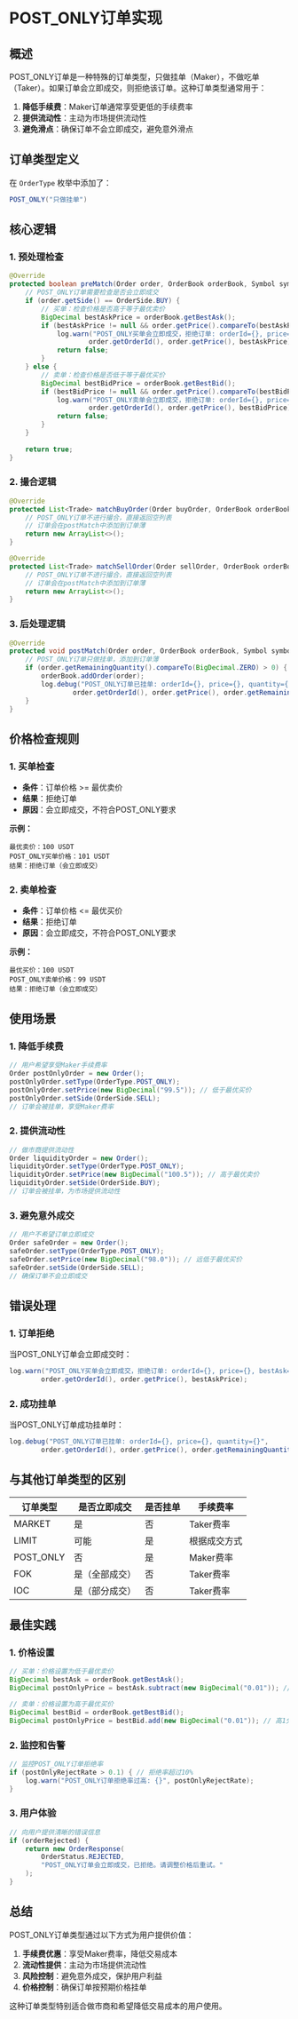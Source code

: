 # POST_ONLY订单实现

## 概述

POST_ONLY订单是一种特殊的订单类型，只做挂单（Maker），不做吃单（Taker）。如果订单会立即成交，则拒绝该订单。这种订单类型通常用于：

1. **降低手续费**：Maker订单通常享受更低的手续费率
2. **提供流动性**：主动为市场提供流动性
3. **避免滑点**：确保订单不会立即成交，避免意外滑点

## 订单类型定义

在 `OrderType` 枚举中添加了：

```java
POST_ONLY("只做挂单")
```

## 核心逻辑

### 1. 预处理检查

```java
@Override
protected boolean preMatch(Order order, OrderBook orderBook, Symbol symbol) {
    // POST_ONLY订单需要检查是否会立即成交
    if (order.getSide() == OrderSide.BUY) {
        // 买单：检查价格是否高于等于最优卖价
        BigDecimal bestAskPrice = orderBook.getBestAsk();
        if (bestAskPrice != null && order.getPrice().compareTo(bestAskPrice) >= 0) {
            log.warn("POST_ONLY买单会立即成交，拒绝订单: orderId={}, price={}, bestAsk={}", 
                    order.getOrderId(), order.getPrice(), bestAskPrice);
            return false;
        }
    } else {
        // 卖单：检查价格是否低于等于最优买价
        BigDecimal bestBidPrice = orderBook.getBestBid();
        if (bestBidPrice != null && order.getPrice().compareTo(bestBidPrice) <= 0) {
            log.warn("POST_ONLY卖单会立即成交，拒绝订单: orderId={}, price={}, bestBid={}", 
                    order.getOrderId(), order.getPrice(), bestBidPrice);
            return false;
        }
    }
    
    return true;
}
```

### 2. 撮合逻辑

```java
@Override
protected List<Trade> matchBuyOrder(Order buyOrder, OrderBook orderBook, Symbol symbol) {
    // POST_ONLY订单不进行撮合，直接返回空列表
    // 订单会在postMatch中添加到订单薄
    return new ArrayList<>();
}

@Override
protected List<Trade> matchSellOrder(Order sellOrder, OrderBook orderBook, Symbol symbol) {
    // POST_ONLY订单不进行撮合，直接返回空列表
    // 订单会在postMatch中添加到订单薄
    return new ArrayList<>();
}
```

### 3. 后处理逻辑

```java
@Override
protected void postMatch(Order order, OrderBook orderBook, Symbol symbol, List<Trade> trades) {
    // POST_ONLY订单只做挂单，添加到订单薄
    if (order.getRemainingQuantity().compareTo(BigDecimal.ZERO) > 0) {
        orderBook.addOrder(order);
        log.debug("POST_ONLY订单已挂单: orderId={}, price={}, quantity={}", 
                order.getOrderId(), order.getPrice(), order.getRemainingQuantity());
    }
}
```

## 价格检查规则

### 1. 买单检查

- **条件**：订单价格 >= 最优卖价
- **结果**：拒绝订单
- **原因**：会立即成交，不符合POST_ONLY要求

**示例：**
```
最优卖价：100 USDT
POST_ONLY买单价格：101 USDT
结果：拒绝订单（会立即成交）
```

### 2. 卖单检查

- **条件**：订单价格 <= 最优买价
- **结果**：拒绝订单
- **原因**：会立即成交，不符合POST_ONLY要求

**示例：**
```
最优买价：100 USDT
POST_ONLY卖单价格：99 USDT
结果：拒绝订单（会立即成交）
```

## 使用场景

### 1. 降低手续费

```java
// 用户希望享受Maker手续费率
Order postOnlyOrder = new Order();
postOnlyOrder.setType(OrderType.POST_ONLY);
postOnlyOrder.setPrice(new BigDecimal("99.5")); // 低于最优买价
postOnlyOrder.setSide(OrderSide.SELL);
// 订单会被挂单，享受Maker费率
```

### 2. 提供流动性

```java
// 做市商提供流动性
Order liquidityOrder = new Order();
liquidityOrder.setType(OrderType.POST_ONLY);
liquidityOrder.setPrice(new BigDecimal("100.5")); // 高于最优卖价
liquidityOrder.setSide(OrderSide.BUY);
// 订单会被挂单，为市场提供流动性
```

### 3. 避免意外成交

```java
// 用户不希望订单立即成交
Order safeOrder = new Order();
safeOrder.setType(OrderType.POST_ONLY);
safeOrder.setPrice(new BigDecimal("98.0")); // 远低于最优买价
safeOrder.setSide(OrderSide.SELL);
// 确保订单不会立即成交
```

## 错误处理

### 1. 订单拒绝

当POST_ONLY订单会立即成交时：

```java
log.warn("POST_ONLY买单会立即成交，拒绝订单: orderId={}, price={}, bestAsk={}", 
        order.getOrderId(), order.getPrice(), bestAskPrice);
```

### 2. 成功挂单

当POST_ONLY订单成功挂单时：

```java
log.debug("POST_ONLY订单已挂单: orderId={}, price={}, quantity={}", 
        order.getOrderId(), order.getPrice(), order.getRemainingQuantity());
```

## 与其他订单类型的区别

| 订单类型 | 是否立即成交 | 是否挂单 | 手续费率 |
|---------|-------------|---------|---------|
| MARKET | 是 | 否 | Taker费率 |
| LIMIT | 可能 | 是 | 根据成交方式 |
| POST_ONLY | 否 | 是 | Maker费率 |
| FOK | 是（全部成交） | 否 | Taker费率 |
| IOC | 是（部分成交） | 否 | Taker费率 |

## 最佳实践

### 1. 价格设置

```java
// 买单：价格设置为低于最优卖价
BigDecimal bestAsk = orderBook.getBestAsk();
BigDecimal postOnlyPrice = bestAsk.subtract(new BigDecimal("0.01")); // 低1分钱

// 卖单：价格设置为高于最优买价
BigDecimal bestBid = orderBook.getBestBid();
BigDecimal postOnlyPrice = bestBid.add(new BigDecimal("0.01")); // 高1分钱
```

### 2. 监控和告警

```java
// 监控POST_ONLY订单拒绝率
if (postOnlyRejectRate > 0.1) { // 拒绝率超过10%
    log.warn("POST_ONLY订单拒绝率过高: {}", postOnlyRejectRate);
}
```

### 3. 用户体验

```java
// 向用户提供清晰的错误信息
if (orderRejected) {
    return new OrderResponse(
        OrderStatus.REJECTED,
        "POST_ONLY订单会立即成交，已拒绝。请调整价格后重试。"
    );
}
```

## 总结

POST_ONLY订单类型通过以下方式为用户提供价值：

1. **手续费优惠**：享受Maker费率，降低交易成本
2. **流动性提供**：主动为市场提供流动性
3. **风险控制**：避免意外成交，保护用户利益
4. **价格控制**：确保订单按预期价格挂单

这种订单类型特别适合做市商和希望降低交易成本的用户使用。 